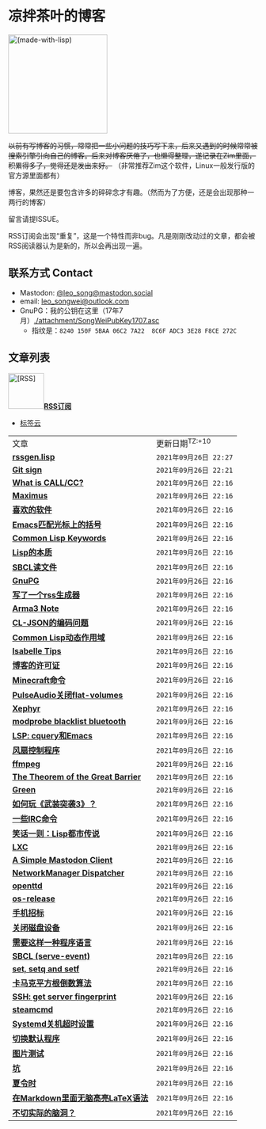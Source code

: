 凉拌茶叶的博客
==============

<img src="./attachment/lisplogo_fancy_256.png" alt="(made-with-lisp)" width="200"/>

~~以前有写博客的习惯，常常把一些小问题的技巧写下来，后来又遇到的时候常常被搜索引擎引向自己的博客。后来对博客厌倦了，也懒得整理，遂记录在Zim里面，积累得多了，觉得还是发出来好。~~
（非常推荐Zim这个软件，Linux一般发行版的官方源里面都有）

博客，果然还是要包含许多的碎碎念才有趣。（然而为了方便，还是会出现那种一两行的博客）

留言请提ISSUE。

RSS订阅会出现“重复”，这是一个特性而非bug。凡是刚刚改动过的文章，都会被RSS阅读器认为是新的，所以会再出现一遍。


## 联系方式 Contact

* Mastodon: [@leo_song@mastodon.social](https://mastodon.social/@leo_song)
* email: leo_songwei@outlook.com
* GnuPG：我的公钥在这里（17年7月）[./attachment/SongWeiPubKey1707.asc](https://raw.githubusercontent.com/leosongwei/blog/master/attachment/SongWeiPubKey1707.asc)
  - 指纹是：`8240 150F 5BAA 06C2 7A22  8C6F ADC3 3E28 F8CE 272C`

文章列表
--------

<a href="https://github.com/leosongwei/blog/raw/master/rss.xml"><img src="./attachment/rss.jpg" alt="[RSS]" width="72"/>**RSS订阅**</a>

* [标签云](./tags.md)

<table><tbody>
<tr><td>文章</td><td>更新日期<sup>TZ:+10</sup></td></tr>
<tr><td>
<a href="./rssgen.lisp.md">
<b>rssgen.lisp</b>
</a></td>
<td><code>2021年09月26日 22:27</code></td>
</tr>
<tr><td>
<a href="./git_sign.md">
<b>Git sign</b>
</a></td>
<td><code>2021年09月26日 22:21</code></td>
</tr>
<tr><td>
<a href="./00_what_is_call_cc.md">
<b>What is CALL/CC?</b>
</a></td>
<td><code>2021年09月26日 22:16</code></td>
</tr>
<tr><td>
<a href="./01_maximus.md">
<b>Maximus</b>
</a></td>
<td><code>2021年09月26日 22:16</code></td>
</tr>
<tr><td>
<a href="./02_favorite_software.md">
<b>喜欢的软件</b>
</a></td>
<td><code>2021年09月26日 22:16</code></td>
</tr>
<tr><td>
<a href="./03_emacs_matching_parens_ON_cursor.md">
<b>Emacs匹配光标上的括号</b>
</a></td>
<td><code>2021年09月26日 22:16</code></td>
</tr>
<tr><td>
<a href="./04_common_lisp_keywords.md">
<b>Common Lisp Keywords</b>
</a></td>
<td><code>2021年09月26日 22:16</code></td>
</tr>
<tr><td>
<a href="./05_essence_of_lisp.md">
<b>Lisp的本质</b>
</a></td>
<td><code>2021年09月26日 22:16</code></td>
</tr>
<tr><td>
<a href="./06_sbcl_reading_file.md">
<b>SBCL读文件</b>
</a></td>
<td><code>2021年09月26日 22:16</code></td>
</tr>
<tr><td>
<a href="./07_gpg.md">
<b>GnuPG</b>
</a></td>
<td><code>2021年09月26日 22:16</code></td>
</tr>
<tr><td>
<a href="./08_rss.md">
<b>写了一个rss生成器</b>
</a></td>
<td><code>2021年09月26日 22:16</code></td>
</tr>
<tr><td>
<a href="./Arma3_scripting_note.md">
<b>Arma3 Note</b>
</a></td>
<td><code>2021年09月26日 22:16</code></td>
</tr>
<tr><td>
<a href="./CL-JSON的编码问题.md">
<b>CL-JSON的编码问题</b>
</a></td>
<td><code>2021年09月26日 22:16</code></td>
</tr>
<tr><td>
<a href="./CommonLisp动态作用域.md">
<b>Common Lisp动态作用域</b>
</a></td>
<td><code>2021年09月26日 22:16</code></td>
</tr>
<tr><td>
<a href="./Isabelle.md">
<b>Isabelle Tips</b>
</a></td>
<td><code>2021年09月26日 22:16</code></td>
</tr>
<tr><td>
<a href="./LICENSE.md">
<b>博客的许可证</b>
</a></td>
<td><code>2021年09月26日 22:16</code></td>
</tr>
<tr><td>
<a href="./Minecraft命令.md">
<b>Minecraft命令</b>
</a></td>
<td><code>2021年09月26日 22:16</code></td>
</tr>
<tr><td>
<a href="./PulseAudio关闭flat-volumes.md">
<b>PulseAudio关闭flat-volumes</b>
</a></td>
<td><code>2021年09月26日 22:16</code></td>
</tr>
<tr><td>
<a href="./Xephyr.md">
<b>Xephyr</b>
</a></td>
<td><code>2021年09月26日 22:16</code></td>
</tr>
<tr><td>
<a href="./blacklist_bluetooth.md">
<b>modprobe blacklist bluetooth</b>
</a></td>
<td><code>2021年09月26日 22:16</code></td>
</tr>
<tr><td>
<a href="./cquery.md">
<b>LSP: cquery和Emacs</b>
</a></td>
<td><code>2021年09月26日 22:16</code></td>
</tr>
<tr><td>
<a href="./fan.md">
<b>风扇控制程序</b>
</a></td>
<td><code>2021年09月26日 22:16</code></td>
</tr>
<tr><td>
<a href="./ffmpeg.md">
<b>ffmpeg</b>
</a></td>
<td><code>2021年09月26日 22:16</code></td>
</tr>
<tr><td>
<a href="./great_barrier.md">
<b>The Theorem of the Great Barrier</b>
</a></td>
<td><code>2021年09月26日 22:16</code></td>
</tr>
<tr><td>
<a href="./green.md">
<b>Green</b>
</a></td>
<td><code>2021年09月26日 22:16</code></td>
</tr>
<tr><td>
<a href="./how_to_play_arma3.md">
<b>如何玩《武装突袭3》？</b>
</a></td>
<td><code>2021年09月26日 22:16</code></td>
</tr>
<tr><td>
<a href="./irc-commands.md">
<b>一些IRC命令</b>
</a></td>
<td><code>2021年09月26日 22:16</code></td>
</tr>
<tr><td>
<a href="./legendary_lisper.md">
<b>笑话一则：Lisp都市传说</b>
</a></td>
<td><code>2021年09月26日 22:16</code></td>
</tr>
<tr><td>
<a href="./lxc.md">
<b>LXC</b>
</a></td>
<td><code>2021年09月26日 22:16</code></td>
</tr>
<tr><td>
<a href="./mastodon_client.md">
<b>A Simple Mastodon Client</b>
</a></td>
<td><code>2021年09月26日 22:16</code></td>
</tr>
<tr><td>
<a href="./networkmanager-dispatcher.md">
<b>NetworkManager Dispatcher</b>
</a></td>
<td><code>2021年09月26日 22:16</code></td>
</tr>
<tr><td>
<a href="./openttd.md">
<b>openttd</b>
</a></td>
<td><code>2021年09月26日 22:16</code></td>
</tr>
<tr><td>
<a href="./os-release.md">
<b>os-release</b>
</a></td>
<td><code>2021年09月26日 22:16</code></td>
</tr>
<tr><td>
<a href="./phone_requirement.md">
<b>手机招标</b>
</a></td>
<td><code>2021年09月26日 22:16</code></td>
</tr>
<tr><td>
<a href="./poweroff_disk.md">
<b>关闭磁盘设备</b>
</a></td>
<td><code>2021年09月26日 22:16</code></td>
</tr>
<tr><td>
<a href="./requirement_of_programming_language.md">
<b>需要这样一种程序语言</b>
</a></td>
<td><code>2021年09月26日 22:16</code></td>
</tr>
<tr><td>
<a href="./sbcl_serve-event.md">
<b>SBCL (serve-event)</b>
</a></td>
<td><code>2021年09月26日 22:16</code></td>
</tr>
<tr><td>
<a href="./set-setf-setq.md">
<b>set, setq and setf</b>
</a></td>
<td><code>2021年09月26日 22:16</code></td>
</tr>
<tr><td>
<a href="./sqrt.md">
<b>卡马克平方根倒数算法</b>
</a></td>
<td><code>2021年09月26日 22:16</code></td>
</tr>
<tr><td>
<a href="./ssh-fingerprint.md">
<b>SSH: get server fingerprint</b>
</a></td>
<td><code>2021年09月26日 22:16</code></td>
</tr>
<tr><td>
<a href="./steamcmd.md">
<b>steamcmd</b>
</a></td>
<td><code>2021年09月26日 22:16</code></td>
</tr>
<tr><td>
<a href="./systemd_timeout.md">
<b>Systemd关机超时设置</b>
</a></td>
<td><code>2021年09月26日 22:16</code></td>
</tr>
<tr><td>
<a href="./切换默认程序.md">
<b>切换默认程序</b>
</a></td>
<td><code>2021年09月26日 22:16</code></td>
</tr>
<tr><td>
<a href="./图片测试.md">
<b>图片测试</b>
</a></td>
<td><code>2021年09月26日 22:16</code></td>
</tr>
<tr><td>
<a href="./坑.md">
<b>坑</b>
</a></td>
<td><code>2021年09月26日 22:16</code></td>
</tr>
<tr><td>
<a href="./夏令时.md">
<b>夏令时</b>
</a></td>
<td><code>2021年09月26日 22:16</code></td>
</tr>
<tr><td>
<a href="./无脑高亮LaTeX语法.md">
<b>在Markdown里面无脑高亮LaTeX语法</b>
</a></td>
<td><code>2021年09月26日 22:16</code></td>
</tr>
<tr><td>
<a href="./脑洞.md">
<b>不切实际的脑洞？</b>
</a></td>
<td><code>2021年09月26日 22:16</code></td>
</tr>
</tbody></table>